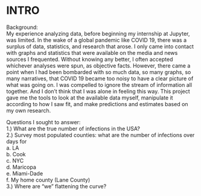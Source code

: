 INTRO
============================

Background:  
My experience analyzing data, before beginning my internship at Jupyter, was limited. In the wake of a global pandemic like COVID 19, there was a surplus of data, statistics, and research that arose. I only came into contact with graphs and statistics that were available on the media and news sources I frequented. Without knowing any better, I often accepted whichever analyses were spun, as objective facts. However, there came a point when I had been bombarded with so much data, so many graphs, so many narratives, that COVID 19 became too noisy to have a clear picture of what was going on. I was compelled to ignore the stream of information all together. And I don’t think that I was alone in feeling this way. This project gave me the tools to look at the available data myself, manipulate it according to how I saw fit, and make predictions and estimates based on my own research. 

Questions I sought to answer:    
1.) What are the true number of infections in the USA?  
2.) Survey most populated counties: what are the number of infections over days for  
       a. LA   
       b. Cook  
       c. NYC  
       d. Maricopa  
       e. Miami-Dade  
       f. My home county (Lane County)   
3.) Where are “we” flattening the curve?  


